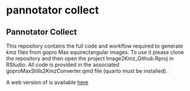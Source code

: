 # pannotator collect


## Pannotator Collect

This repository contains the full code and workflow required to generate
kmz files from gopro Max equirectangular images. To use it please clone
the repository and then open the project Image2Kmz_Github.Rproj in
RStudio. All code is provided in the associated
goproMaxStills2KmzConverter.qmd file (quarto must be installed).

A web version of is available
[here](https://nunzioknerr.github.io/pannotator_collect/)
